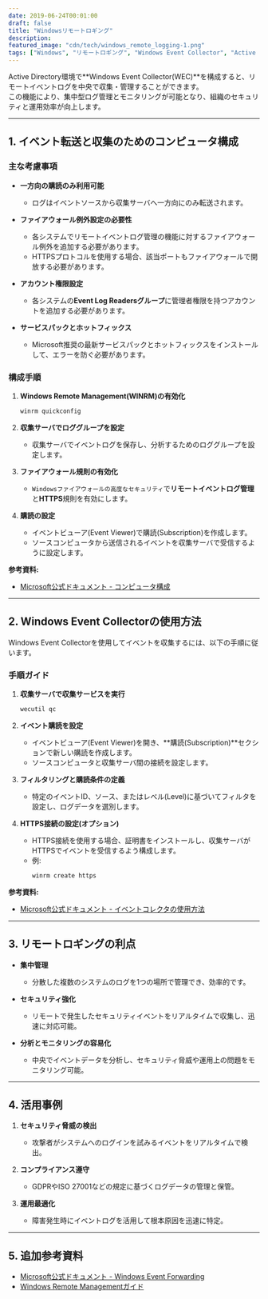 ```yaml
---
date: 2019-06-24T00:01:00
draft: false
title: "Windowsリモートロギング"
description: 
featured_image: "cdn/tech/windows_remote_logging-1.png"
tags: ["Windows", "リモートロギング", "Windows Event Collector", "Active Directory", "ログ管理", "セキュリティ"]
---
```


Active Directory環境で**Windows Event Collector(WEC)**を構成すると、リモートイベントログを中央で収集・管理することができます。  
この機能により、集中型ログ管理とモニタリングが可能となり、組織のセキュリティと運用効率が向上します。
<!--more-->
---

## 1. イベント転送と収集のためのコンピュータ構成

### 主な考慮事項

- **一方向の購読のみ利用可能**
  - ログはイベントソースから収集サーバへ一方向にのみ転送されます。

- **ファイアウォール例外設定の必要性**
  - 各システムでリモートイベントログ管理の機能に対するファイアウォール例外を追加する必要があります。
  - HTTPSプロトコルを使用する場合、該当ポートもファイアウォールで開放する必要があります。

- **アカウント権限設定**
  - 各システムの**Event Log Readersグループ**に管理者権限を持つアカウントを追加する必要があります。

- **サービスパックとホットフィックス**
  - Microsoft推奨の最新サービスパックとホットフィックスをインストールして、エラーを防ぐ必要があります。

### 構成手順
1. **Windows Remote Management(WINRM)の有効化**
   ```bash
   winrm quickconfig
   ```

2. **収集サーバでロググループを設定**
   - 収集サーバでイベントログを保存し、分析するためのロググループを設定します。

3. **ファイアウォール規則の有効化**
   - `Windowsファイアウォールの高度なセキュリティ`で**リモートイベントログ管理**と**HTTPS**規則を有効にします。

4. **購読の設定**
   - イベントビューア(Event Viewer)で購読(Subscription)を作成します。
   - ソースコンピュータから送信されるイベントを収集サーバで受信するように設定します。

**参考資料:**  
- [Microsoft公式ドキュメント - コンピュータ構成](https://docs.microsoft.com/en-us/previous-versions/windows/it-pro/windows-server-2008-R2-and-2008/cc748890(v=ws.11))

---

## 2. Windows Event Collectorの使用方法

Windows Event Collectorを使用してイベントを収集するには、以下の手順に従います。

### 手順ガイド

1. **収集サーバで収集サービスを実行**
   ```bash
   wecutil qc
   ```

2. **イベント購読を設定**
   - イベントビューア(Event Viewer)を開き、**購読(Subscription)**セクションで新しい購読を作成します。
   - ソースコンピュータと収集サーバ間の接続を設定します。

3. **フィルタリングと購読条件の定義**
   - 特定のイベントID、ソース、またはレベル(Level)に基づいてフィルタを設定し、ログデータを選別します。

4. **HTTPS接続の設定(オプション)**
   - HTTPS接続を使用する場合、証明書をインストールし、収集サーバがHTTPSでイベントを受信するよう構成します。
   - 例:
     ```bash
     winrm create https
     ```

**参考資料:**  
- [Microsoft公式ドキュメント - イベントコレクタの使用方法](https://docs.microsoft.com/ja-jp/windows/desktop/WEC/using-windows-event-collector)

---

## 3. リモートロギングの利点

- **集中管理**
  - 分散した複数のシステムのログを1つの場所で管理でき、効率的です。

- **セキュリティ強化**
  - リモートで発生したセキュリティイベントをリアルタイムで収集し、迅速に対応可能。

- **分析とモニタリングの容易化**
  - 中央でイベントデータを分析し、セキュリティ脅威や運用上の問題をモニタリング可能。

---

## 4. 活用事例

1. **セキュリティ脅威の検出**
   - 攻撃者がシステムへのログインを試みるイベントをリアルタイムで検出。

2. **コンプライアンス遵守**
   - GDPRやISO 27001などの規定に基づくログデータの管理と保管。

3. **運用最適化**
   - 障害発生時にイベントログを活用して根本原因を迅速に特定。

---

## 5. 追加参考資料

- [Microsoft公式ドキュメント - Windows Event Forwarding](https://docs.microsoft.com/en-us/windows/security/threat-protection/use-windows-event-forwarding-to-assist-in-intrusion-detection)  
- [Windows Remote Managementガイド](https://docs.microsoft.com/en-us/windows/win32/winrm/portal)

